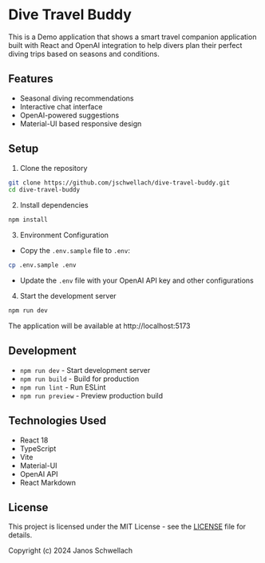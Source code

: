 # Dive Travel Buddy

This is a Demo application that shows a smart travel companion application built with React and OpenAI integration to help divers plan their perfect diving trips based on seasons and conditions.

## Features

- Seasonal diving recommendations
- Interactive chat interface
- OpenAI-powered suggestions
- Material-UI based responsive design

## Setup

1. Clone the repository

```bash
git clone https://github.com/jschwellach/dive-travel-buddy.git
cd dive-travel-buddy
```

2. Install dependencies

```bash
npm install
```

3. Environment Configuration

- Copy the `.env.sample` file to `.env`:

```bash
cp .env.sample .env
```

- Update the `.env` file with your OpenAI API key and other configurations

4. Start the development server

```bash
npm run dev
```

The application will be available at http://localhost:5173

## Development

- `npm run dev` - Start development server
- `npm run build` - Build for production
- `npm run lint` - Run ESLint
- `npm run preview` - Preview production build

## Technologies Used

- React 18
- TypeScript
- Vite
- Material-UI
- OpenAI API
- React Markdown

## License

This project is licensed under the MIT License - see the [LICENSE](LICENSE) file for details.

Copyright (c) 2024 Janos Schwellach
